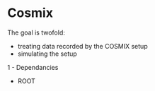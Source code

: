 # Cosmix

The goal is twofold:
 - treating data recorded by the COSMIX setup
 - simulating the setup

1 - Dependancies
 - ROOT



